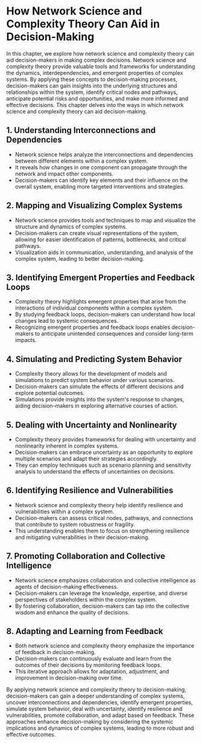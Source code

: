 How Network Science and Complexity Theory Can Aid in Decision-Making
=============================================================================

In this chapter, we explore how network science and complexity theory can aid decision-makers in making complex decisions. Network science and complexity theory provide valuable tools and frameworks for understanding the dynamics, interdependencies, and emergent properties of complex systems. By applying these concepts to decision-making processes, decision-makers can gain insights into the underlying structures and relationships within the system, identify critical nodes and pathways, anticipate potential risks and opportunities, and make more informed and effective decisions. This chapter delves into the ways in which network science and complexity theory can aid decision-making.

**1. Understanding Interconnections and Dependencies**
------------------------------------------------------

* Network science helps analyze the interconnections and dependencies between different elements within a complex system.
* It reveals how changes in one component can propagate through the network and impact other components.
* Decision-makers can identify key elements and their influence on the overall system, enabling more targeted interventions and strategies.

**2. Mapping and Visualizing Complex Systems**
----------------------------------------------

* Network science provides tools and techniques to map and visualize the structure and dynamics of complex systems.
* Decision-makers can create visual representations of the system, allowing for easier identification of patterns, bottlenecks, and critical pathways.
* Visualization aids in communication, understanding, and analysis of the complex system, leading to better decision-making.

**3. Identifying Emergent Properties and Feedback Loops**
---------------------------------------------------------

* Complexity theory highlights emergent properties that arise from the interactions of individual components within a complex system.
* By studying feedback loops, decision-makers can understand how local changes lead to systemic consequences.
* Recognizing emergent properties and feedback loops enables decision-makers to anticipate unintended consequences and consider long-term impacts.

**4. Simulating and Predicting System Behavior**
------------------------------------------------

* Complexity theory allows for the development of models and simulations to predict system behavior under various scenarios.
* Decision-makers can simulate the effects of different decisions and explore potential outcomes.
* Simulations provide insights into the system's response to changes, aiding decision-makers in exploring alternative courses of action.

**5. Dealing with Uncertainty and Nonlinearity**
------------------------------------------------

* Complexity theory provides frameworks for dealing with uncertainty and nonlinearity inherent in complex systems.
* Decision-makers can embrace uncertainty as an opportunity to explore multiple scenarios and adapt their strategies accordingly.
* They can employ techniques such as scenario planning and sensitivity analysis to understand the effects of uncertainties on decisions.

**6. Identifying Resilience and Vulnerabilities**
-------------------------------------------------

* Network science and complexity theory help identify resilience and vulnerabilities within a complex system.
* Decision-makers can assess critical nodes, pathways, and connections that contribute to system robustness or fragility.
* This understanding enables them to focus on strengthening resilience and mitigating vulnerabilities in their decision-making.

**7. Promoting Collaboration and Collective Intelligence**
----------------------------------------------------------

* Network science emphasizes collaboration and collective intelligence as agents of decision-making effectiveness.
* Decision-makers can leverage the knowledge, expertise, and diverse perspectives of stakeholders within the complex system.
* By fostering collaboration, decision-makers can tap into the collective wisdom and enhance the quality of decisions.

**8. Adapting and Learning from Feedback**
------------------------------------------

* Both network science and complexity theory emphasize the importance of feedback in decision-making.
* Decision-makers can continuously evaluate and learn from the outcomes of their decisions by monitoring feedback loops.
* This iterative approach allows for adaptation, adjustment, and improvement in decision-making over time.

By applying network science and complexity theory to decision-making, decision-makers can gain a deeper understanding of complex systems, uncover interconnections and dependencies, identify emergent properties, simulate system behavior, deal with uncertainty, identify resilience and vulnerabilities, promote collaboration, and adapt based on feedback. These approaches enhance decision-making by considering the systemic implications and dynamics of complex systems, leading to more robust and effective outcomes.

